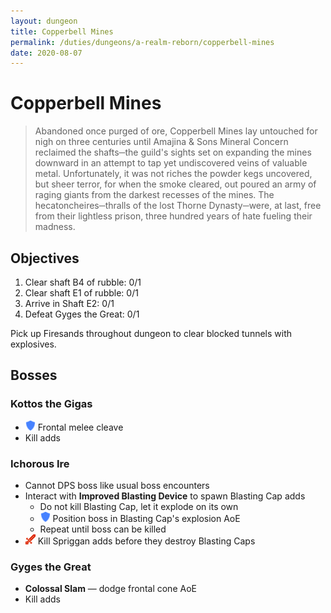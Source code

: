 ```yaml
---
layout: dungeon
title: Copperbell Mines
permalink: /duties/dungeons/a-realm-reborn/copperbell-mines
date: 2020-08-07
---
```


# Copperbell Mines

> Abandoned once purged of ore, Copperbell Mines lay untouched for nigh on three centuries until Amajina & Sons Mineral Concern reclaimed the shafts─the guild's sights set on expanding the mines downward in an attempt to tap yet undiscovered veins of valuable metal. Unfortunately, it was not riches the powder kegs uncovered, but sheer terror, for when the smoke cleared, out poured an army of raging giants from the darkest recesses of the mines. The hecatoncheires─thralls of the lost Thorne Dynasty─were, at last, free from their lightless prison, three hundred years of hate fueling their madness.

## Objectives

1. Clear shaft B4 of rubble: 0/1
2. Clear shaft E1 of rubble: 0/1
3. Arrive in Shaft E2: 0/1
4. Defeat Gyges the Great: 0/1

Pick up Firesands throughout dungeon to clear blocked tunnels with explosives.

## Bosses

### Kottos the Gigas

- ![](/assets/icons/role-tank.png) Frontal melee cleave
- Kill adds

### Ichorous Ire

- Cannot DPS boss like usual boss encounters
- Interact with **Improved Blasting Device** to spawn Blasting Cap adds
  - Do not kill Blasting Cap, let it explode on its own
  - ![](/assets/icons/role-tank.png) Position boss in Blasting Cap's explosion AoE
  - Repeat until boss can be killed
- ![](/assets/icons/role-dps.png) Kill Spriggan adds before they destroy Blasting Caps

### Gyges the Great

- **Colossal Slam** — dodge frontal cone AoE
- Kill adds

